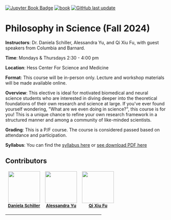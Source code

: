 <div align="left">

<a target="_blank" rel="noopener noreferrer" href="https://github.com/fuqixiu/WAWED_course">![Jupyter Book Badge](https://jupyterbook.org/badge.svg)</a> <a target="_blank" rel="noopener noreferrer" href="https://github.com/fuqixiu/WAWED_course/actions/workflows/deploy-book.yml">![book](https://github.com/fuqixiu/WAWED_course/actions/workflows/deploy-book.yml/badge.svg)</a> <a target="_blank" rel="noopener noreferrer" href="https://github.com/fuqixiu/WAWED_course">![GitHub last update](https://img.shields.io/github/last-commit/fuqixiu/WAWED_course?color=blue&label=last%20update)</a>

</div>

# Philosophy in Science (Fall 2024)

**Instructors**: Dr. Daniela Schiller, Alessandra Yu, and Qi Xiu Fu, with guest speakers from Columbia and Barnard.

**Time**: Mondays & Thursdays 2:30 - 4:00 pm

**Location**: Hess Center For Science and Medicine 

**Format**: This course will be in-person only. Lecture and workshop materials will be made available online. 

**Overview**: This elective is ideal for motivated biomedical and neural science students who are interested in diving deeper into the theoretical foundations of their own research and science at large. If you've ever found yourself wondering, "What are we even doing in science?", this course is for you! This is a unique chance to refine your own research framework in a structured manner and among a community of like-minded scientists. 

**Grading**: This is a P/F course. The course is considered passed based on attendance and participation. 

**Syllabus**: You can find the [syllabus here](https://docs.google.com/document/d/1tx6v-naeueA7h2SD75vm3g2DXtTpVJGpVaN6YEEZJ9E/edit?usp=sharing) or [see download PDF here](https://raw.githubusercontent.com/fuqixiu/WAWED_course/main/docs/Philosophy%20in%20Science%20WAWED_%20Syllabus%20-%20Final.pdf)

## Contributors

<table role="table" style="margin-left: 0px auto;">
    <thead role="rowgroup">
        <tr role="row">
            <td align="center" role="columnheader"><a target="_blank" rel="noopener noreferrer" href="https://scholars.mssm.edu/en/persons/daniela-schiller"><img src="https://www.mountsinai.org/files/fad_img_new/89/0000076810088827349971/0000072500013293193151.jpg"
            style="width: 100px; height: 100px; object-fit: cover;  object-position: top;" alt=""/></a><br/><sub><a target="_blank" rel="noopener noreferrer" href="https://scholars.mssm.edu/en/persons/daniela-schiller"><b>Daniela Schiller</b></a><br/></sub></td>
            <td align="center" role="columnheader"><a target="_blank" rel="noopener noreferrer" href="https://x.com/AlessandraNCYu"><img src="https://i1.rgstatic.net/ii/profile.image/11431281103130614-1669623997440_Q512/Alessandra-Nicoletta-Cruz-Yu.jpg" width="100px;" alt=""/></a><br /><sub><a target="_blank" rel="noopener noreferrer" href="https://x.com/AlessandraNCYu"><b>Alessandra Yu</b></a><br/></sub></td>
            <td align="center" role="columnheader"><a target="_blank" rel="noopener noreferrer" href="https://qixiufu.weebly.com/"><img src="https://www.mountsinai.org/files/fad_img_new/67/0000076810092541695041/0000072500085720504821.jpg" style="width: 100px; height: 100px; object-fit: cover;  object-position: top;" alt=""/></a><br /><sub><a target="_blank" rel="noopener noreferrer" href="https://github.com/fuqixiu/WAWED_course/commits?author=fuqixiu"><b>Qi Xiu Fu</b></a><br/></sub></td>
        </tr>
        </thead>
</table>

<hr width="60%">
